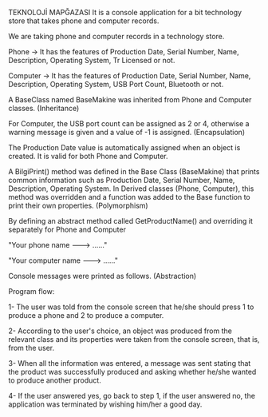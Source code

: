 TEKNOLOJİ MAPĞAZASI
It is a console application for a bit technology store that takes phone and computer records.

We are taking phone and computer records in a technology store.

Phone -> It has the features of Production Date, Serial Number, Name, Description, Operating System, Tr Licensed or not.

Computer -> It has the features of Production Date, Serial Number, Name, Description, Operating System, USB Port Count, Bluetooth or not.

A BaseClass named BaseMakine was inherited from Phone and Computer classes. (Inheritance)

For Computer, the USB port count can be assigned as 2 or 4, otherwise a warning message is given and a value of -1 is assigned. (Encapsulation)

The Production Date value is automatically assigned when an object is created. It is valid for both Phone and Computer.

A BilgiPrint() method was defined in the Base Class (BaseMakine) that prints common information such as Production Date, Serial Number, Name, Description, Operating System. In Derived classes (Phone, Computer), this method was overridden and a function was added to the Base function to print their own properties. (Polymorphism)

By defining an abstract method called GetProductName() and overriding it separately for Phone and Computer

"Your phone name ---> ......"

"Your computer name ---> ......"

Console messages were printed as follows. (Abstraction)

Program flow:

1- The user was told from the console screen that he/she should press 1 to produce a phone and 2 to produce a computer.

2- According to the user's choice, an object was produced from the relevant class and its properties were taken from the console screen, that is, from the user.

3- When all the information was entered, a message was sent stating that the product was successfully produced and asking whether he/she wanted to produce another product.

4- If the user answered yes, go back to step 1, if the user answered no, the application was terminated by wishing him/her a good day.
